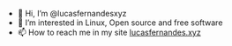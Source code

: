 - 👋 Hi, I’m @lucasfernandesxyz
- 👀 I’m interested in Linux, Open source and free software
- 📫 How to reach me in my site [lucasfernandes.xyz](lucasfernandes.xyz)

<!---
lucasfernandesxyz/lucasfernandesxyz is a ✨ special ✨ repository because its `README.md` (this file) appears on your GitHub profile.
You can click the Preview link to take a look at your changes.
--->

